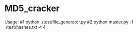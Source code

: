 # MD5_cracker

Usage:
#1 python ./test/file_generator.py
#2 python master.py -f ./test/hashes.txt -t 4
